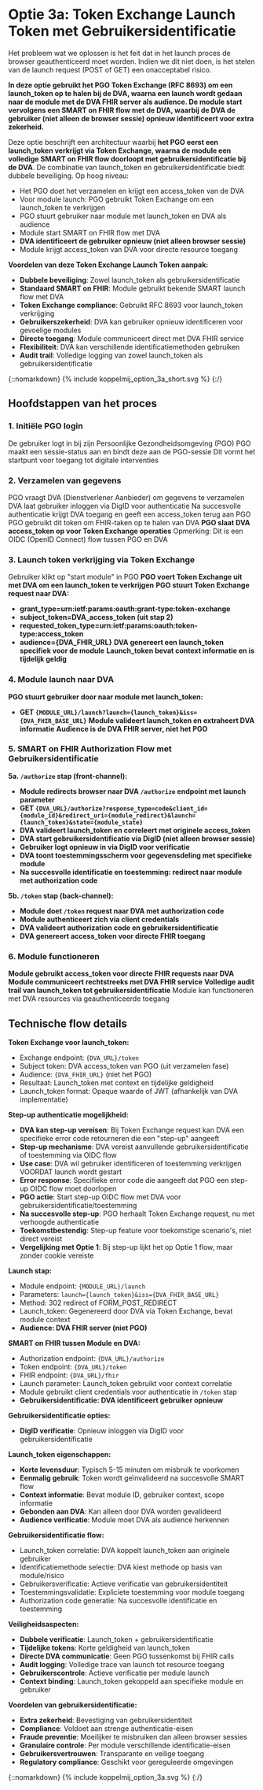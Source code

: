 # Optie 3a: Token Exchange Launch Token met Gebruikersidentificatie

Het probleem wat we oplossen is het feit dat in het launch proces de browser geauthenticeerd moet worden. Indien we dit niet doen, is het stelen van de launch request (POST of GET) een onacceptabel risico.

**In deze optie gebruikt het PGO Token Exchange (RFC 8693) om een launch_token op te halen bij de DVA, waarna een launch wordt gedaan naar de module met de DVA FHIR server als audience. De module start vervolgens een SMART on FHIR flow met de DVA, waarbij de DVA de gebruiker (niet alleen de browser sessie) opnieuw identificeert voor extra zekerheid.**

Deze optie beschrijft een architectuur waarbij **het PGO eerst een launch_token verkrijgt via Token Exchange, waarna de module een volledige SMART on FHIR flow doorloopt met gebruikersidentificatie bij de DVA**. De combinatie van launch_token en gebruikersidentificatie biedt dubbele beveiliging. Op hoog niveau:

* Het PGO doet het verzamelen en krijgt een access_token van de DVA
* Voor module launch: PGO gebruikt Token Exchange om een launch_token te verkrijgen
* PGO stuurt gebruiker naar module met launch_token en DVA als audience
* Module start SMART on FHIR flow met DVA
* **DVA identificeert de gebruiker opnieuw (niet alleen browser sessie)**
* Module krijgt access_token van DVA voor directe resource toegang

**Voordelen van deze Token Exchange Launch Token aanpak:**
- **Dubbele beveiliging**: Zowel launch_token als gebruikersidentificatie
- **Standaard SMART on FHIR**: Module gebruikt bekende SMART launch flow met DVA
- **Token Exchange compliance**: Gebruikt RFC 8693 voor launch_token verkrijging
- **Gebruikerszekerheid**: DVA kan gebruiker opnieuw identificeren voor gevoelige modules
- **Directe toegang**: Module communiceert direct met DVA FHIR service
- **Flexibiliteit**: DVA kan verschillende identificatiemethoden gebruiken
- **Audit trail**: Volledige logging van zowel launch_token als gebruikersidentificatie

{::nomarkdown}
{% include koppelmij_option_3a_short.svg %}
{:/}

## Hoofdstappen van het proces

### 1. Initiële PGO login
De gebruiker logt in bij zijn Persoonlijke Gezondheidsomgeving (PGO)
PGO maakt een sessie-status aan en bindt deze aan de PGO-sessie
Dit vormt het startpunt voor toegang tot digitale interventies

### 2. Verzamelen van gegevens
PGO vraagt DVA (Dienstverlener Aanbieder) om gegevens te verzamelen
DVA laat gebruiker inloggen via DigID voor authenticatie
Na succesvolle authenticatie krijgt DVA toegang en geeft een access_token terug aan PGO
PGO gebruikt dit token om FHIR-taken op te halen van DVA
**PGO slaat DVA access_token op voor Token Exchange operaties**
Opmerking: Dit is een OIDC (OpenID Connect) flow tussen PGO en DVA

### 3. Launch token verkrijging via Token Exchange
Gebruiker klikt op "start module" in PGO
**PGO voert Token Exchange uit met DVA om een launch_token te verkrijgen**
**PGO stuurt Token Exchange request naar DVA:**
- **grant_type=urn:ietf:params:oauth:grant-type:token-exchange**
- **subject_token=DVA_access_token (uit stap 2)**
- **requested_token_type=urn:ietf:params:oauth:token-type:access_token**
- **audience={DVA_FHIR_URL}**
**DVA genereert een launch_token specifiek voor de module**
**Launch_token bevat context informatie en is tijdelijk geldig**

### 4. Module launch naar DVA
**PGO stuurt gebruiker door naar module met launch_token:**
- **GET `{MODULE_URL}/launch?launch={launch_token}&iss={DVA_FHIR_BASE_URL}`**
**Module valideert launch_token en extraheert DVA informatie**
**Audience is de DVA FHIR server, niet het PGO**

### 5. SMART on FHIR Authorization Flow met Gebruikersidentificatie
**5a. `/authorize` stap (front-channel):**
- **Module redirects browser naar DVA `/authorize` endpoint met launch parameter**
- **GET `{DVA_URL}/authorize?response_type=code&client_id={module_id}&redirect_uri={module_redirect}&launch={launch_token}&state={module_state}`**
- **DVA valideert launch_token en correleert met originele access_token**
- **DVA start gebruikersidentificatie via DigID (niet alleen browser sessie)**
- **Gebruiker logt opnieuw in via DigID voor verificatie**
- **DVA toont toestemmingsscherm voor gegevensdeling met specifieke module**
- **Na succesvolle identificatie en toestemming: redirect naar module met authorization code**

**5b. `/token` stap (back-channel):**
- **Module doet `/token` request naar DVA met authorization code**
- **Module authenticeert zich via client credentials**
- **DVA valideert authorization code en gebruikersidentificatie**
- **DVA genereert access_token voor directe FHIR toegang**

### 6. Module functioneren
**Module gebruikt access_token voor directe FHIR requests naar DVA**
**Module communiceert rechtstreeks met DVA FHIR service**
**Volledige audit trail van launch_token tot gebruikersidentificatie**
Module kan functioneren met DVA resources via geauthenticeerde toegang

## Technische flow details

**Token Exchange voor launch_token:**
- Exchange endpoint: `{DVA_URL}/token`
- Subject token: DVA access_token van PGO (uit verzamelen fase)
- Audience: `{DVA_FHIR_URL}` (niet het PGO)
- Resultaat: Launch_token met context en tijdelijke geldigheid
- Launch_token format: Opaque waarde of JWT (afhankelijk van DVA implementatie)

**Step-up authenticatie mogelijkheid:**
- **DVA kan step-up vereisen**: Bij Token Exchange request kan DVA een specifieke error code retourneren die een "step-up" aangeeft
- **Step-up mechanisme**: DVA vereist aanvullende gebruikersidentificatie of toestemming via OIDC flow
- **Use case**: DVA wil gebruiker identificeren of toestemming verkrijgen VOORDAT launch wordt gestart
- **Error response**: Specifieke error code die aangeeft dat PGO een step-up OIDC flow moet doorlopen
- **PGO actie**: Start step-up OIDC flow met DVA voor gebruikersidentificatie/toestemming
- **Na succesvolle step-up**: PGO herhaalt Token Exchange request, nu met verhoogde authenticatie
- **Toekomstbestendig**: Step-up feature voor toekomstige scenario's, niet direct vereist
- **Vergelijking met Optie 1**: Bij step-up lijkt het op Optie 1 flow, maar zonder cookie vereiste

**Launch stap:**
- Module endpoint: `{MODULE_URL}/launch`
- Parameters: `launch={launch_token}&iss={DVA_FHIR_BASE_URL}`
- Method: 302 redirect of FORM_POST_REDIRECT
- Launch_token: Gegenereerd door DVA via Token Exchange, bevat module context
- **Audience: DVA FHIR server (niet PGO)**

**SMART on FHIR tussen Module en DVA:**
- Authorization endpoint: `{DVA_URL}/authorize`
- Token endpoint: `{DVA_URL}/token`
- FHIR endpoint: `{DVA_URL}/fhir`
- Launch parameter: Launch_token gebruikt voor context correlatie
- Module gebruikt client credentials voor authenticatie in `/token` stap
- **Gebruikersidentificatie: DVA identificeert gebruiker opnieuw**

**Gebruikersidentificatie opties:**
- **DigID verificatie**: Opnieuw inloggen via DigID voor gebruikersidentificatie

**Launch_token eigenschappen:**
- **Korte levensduur**: Typisch 5-15 minuten om misbruik te voorkomen
- **Eenmalig gebruik**: Token wordt geïnvalideerd na succesvolle SMART flow
- **Context informatie**: Bevat module ID, gebruiker context, scope informatie
- **Gebonden aan DVA**: Kan alleen door DVA worden gevalideerd
- **Audience verificatie**: Module moet DVA als audience herkennen

**Gebruikersidentificatie flow:**
- Launch_token correlatie: DVA koppelt launch_token aan originele gebruiker
- Identificatiemethode selectie: DVA kiest methode op basis van module/risico
- Gebruikersverificatie: Actieve verificatie van gebruikersidentiteit
- Toestemmingsvalidatie: Expliciete toestemming voor module toegang
- Authorization code generatie: Na succesvolle identificatie en toestemming

**Veiligheidsaspecten:**
- **Dubbele verificatie**: Launch_token + gebruikersidentificatie
- **Tijdelijke tokens**: Korte geldigheid van launch_token
- **Directe DVA communicatie**: Geen PGO tussenkomst bij FHIR calls
- **Audit logging**: Volledige trace van launch tot resource toegang
- **Gebruikerscontrole**: Actieve verificatie per module launch
- **Context binding**: Launch_token gekoppeld aan specifieke module en gebruiker

**Voordelen van gebruikersidentificatie:**
- **Extra zekerheid**: Bevestiging van gebruikersidentiteit
- **Compliance**: Voldoet aan strenge authenticatie-eisen
- **Fraude preventie**: Moeilijker te misbruiken dan alleen browser sessies
- **Granulaire controle**: Per module verschillende identificatie-eisen
- **Gebruikersvertrouwen**: Transparante en veilige toegang
- **Regulatory compliance**: Geschikt voor gereguleerde omgevingen

{::nomarkdown}
{% include koppelmij_option_3a.svg %}
{:/}